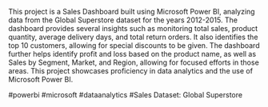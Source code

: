 This project is a Sales Dashboard built using Microsoft Power BI, analyzing data from the Global Superstore dataset for the years 2012-2015. The dashboard provides several insights such as monitoring total sales, product quantity, average delivery days, and total return orders. It also identifies the top 10 customers, allowing for special discounts to be given. The dashboard further helps identify profit and loss based on the product name, as well as Sales by Segment, Market, and Region, allowing for focused efforts in those areas. This project showcases proficiency in data analytics and the use of Microsoft Power BI.

#powerbi
#microsoft
#dataanalytics
#Sales
Dataset: Global Superstore

